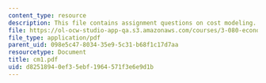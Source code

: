 ```yaml
---
content_type: resource
description: This file contains assignment questions on cost modeling.
file: https://ol-ocw-studio-app-qa.s3.amazonaws.com/courses/3-080-economic-environmental-issues-in-materials-selection-fall-2005/d82518940ef35ebf1964571f3e6e9d1b_cm1.pdf
file_type: application/pdf
parent_uid: 098e5c47-8034-35e9-5c31-b68f1c17d7aa
resourcetype: Document
title: cm1.pdf
uid: d8251894-0ef3-5ebf-1964-571f3e6e9d1b
---
```


